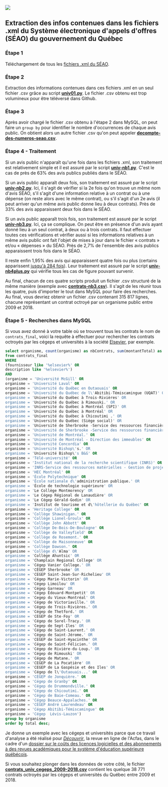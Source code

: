![](https://www.seao.ca/images/logo_seao2.png)

Extraction des infos contenues dans les fichiers .xml du Système électronique d'appels d'offres (SÉAO) du gouvernement du Québec
-----

### Étape 1

Téléchargement de tous les [fichiers .xml du SÉAO](https://www.donneesquebec.ca/recherche/fr/dataset/systeme-electronique-dappel-doffres-seao).

### Étape 2

Extraction des informations contenues dans ces fichiers .xml en un seul fichier .csv grâce au script [**univ01.py**](univ01.py). Le fichier .csv obtenu est trop volumineux pour être téléversé dans Github.

### Étape 3

Après avoir chargé le fichier .csv obtenu à l'étape 2 dans MySQL, on peut faire un `group by` pour identifier le nombre d'occurrences de chaque avis public. On obtient alors un autre fichier .csv qu'on peut appeler [**decompte-des-numeros-seao.csv**](decompte-des-numeros-seao.csv).

### Étape 4 - Traitement

Si un avis public n'apparaît qu'une fois dans les fichiers .xml, son traitement est relativement simple et il est assuré par le script [**univ-nb1.py**](univ-nb1.py). C'est le cas de près de 63% des avis publics publiés dans le SÉAO.

Si un avis public apparaît deux fois, son traitement est assuré par le script [**univ-nb2.py**](univ-nb2.py). Ici, il s'agit de vérifier si la 2e fois qu'on trouve un même nom d'avis SÉAO, s'il s'agit d'une information relative à un contrat ou à une dépense (on reste alors avec le même contrat), ou s'il s'agit d'un 2e avis (il peut arriver qu'un même avis public donne lieu à deux contrats). Près de 33% des avis apparaissent deux fois dans le SÉAO.

Si un avis public apparaît trois fois, son traitement est assuré par le script [**univ-nb3.py**](univ-nb3.py). Ici, ça se complique. On peut être en présence d'un avis ayant donné lieu à un seul contrat, à deux ou à trois contrats. Il faut effectuer toutes ces vérifications et vérifier aussi si les informations relatives à un même avis public ont fait l'objet de mises à jour dans le fichier «&nbsp;contrats&nbsp;» et/ou «&nbsp;dépenses&nbsp;» du SÉAO. Près de 2,7% de l'ensemble des avis publics apparaissent trois fois dans le SÉAO.

Il reste enfin 1,95% des avis qui apparaissent quatre fois ou plus (certains apparissent [jusqu'à 284 fois](http://www.seao.ca/Recherche/adjudication.aspx?ItemId=e221b62a-8069-490c-af39-2590acea92f1&returnto=%2FOpportunityPublication%2FConsulterAvis%2FRecherche%3FItemId=e221b62a-8069-490c-af39-2590acea92f1%26callingPage=2%26searchId=18c1c6a2-6288-4bd3-a76d-aa06018599f0%26VPos=0&menu=&SubCategoryCode=&callingPage=2&searchId=18c1c6a2-6288-4bd3-a76d-aa06018599f0&Level2=AdjResults)). Leur traitement est assuré par le script [**univ-nb4plus.py**](univ-nb4plus.py) qui vérifie tous les cas de figure pouvant survenir.

Au final, chacun de ces quatre scripts produit un fichier .csv structuré de la même manière (exemple avec [**contrats-nb3.csv**](contrats-nb3.csv)). Il s'agit de les réunir tous les quatre, puis d'importer le tout dans MySQL pour faire des recherches. Au final, vous devriez obtenir un fichier .csv contenant 315&nbsp;817 lignes, chacune représentant un contrat octroyé par un organisme public entre 2009 et 2018.

### Étape 5 - Recherches dans MySQL

Si vous avez donné à votre table où se trouvent tous les contrats le nom de `contrats_final`, voici la requête à effectuer pour rechercher les contrats octroyés par les cégeps et universités à la société [Elsevier](https://www.elsevier.com/), par exemple.

```SQL
select organisme, count(organisme) as nbContrats, sum(montantTotal) as total
from contrats_final
WHERE
(fournisseur like '%elsevier%' OR
description like '%elsevier%')
AND
(organisme = 'Université McGill' OR
organisme = 'Université Laval' OR
organisme = 'Université du Québec en Outaouais' OR
organisme = 'Université du Québec de l\'Abitibi-Témiscamingue (UQAT)' OR
organisme = 'Université du Québec à Trois-Rivières' OR
organisme = 'Université du Québec à Rimouski.' OR
organisme = 'Université du Québec à Montréal (SPI)' OR
organisme = 'Université du Québec à Montréal' OR
organisme = 'Université du Québec à Chicoutimi .' OR
organisme = 'Université du Québec (Siège social)' OR
organisme = 'Université de Sherbrooke -Service des ressources financières-  Section de l\'approvisionnement' OR
organisme = 'Université de Sherbrooke -Service des ressources financières-  Secteur approvisionnement' OR
organisme = 'Université de Montréal.' OR
organisme = 'Université de Montréal - Direction des immeubles' OR
organisme = 'Université Concordia' OR
organisme = 'Université Bishop\'s.' OR
organisme = 'Université Bishop\'s B&G' OR
organisme = 'Télé-université' OR
organisme = 'Institut national de la recherche scientifique (INRS)' OR
organisme = 'INRS-Service des ressources matérielles - Gestion de projets' OR
organisme = 'HEC Montréal' OR
organisme = 'École Polytechnique' OR
organisme = 'École nationale d\'administration publique.' OR
organisme = 'École de technologie supérieure' OR
organisme = 'Le Collège Montmorency' OR
organisme = 'Le Cégep Régional de Lanaudière' OR
organisme = 'Le Cégep Gérald-Godin' OR
organisme = 'Institut de tourisme et d\'hôtellerie du Québec' OR
organisme = 'Heritage College' OR
organisme = 'Collège Shawinigan.' OR
organisme = 'Collège Lionel-Groulx' OR
organisme = 'Collège John Abbott' OR
organisme = 'Collège De-Bois-De-Boulogne' OR
organisme = 'Collège de Valleyfield' OR
organisme = 'Collège de Rosemont.' OR
organisme = 'Collège de Maisonneuve' OR
organisme = 'Collège Dawson.' OR
organisme = 'Collège d\'Alma' OR
organisme = 'Collège Ahuntsic' OR
organisme = 'Champlain Regional College' OR
organisme = 'Cégep Vanier College.' OR
organisme = 'CÉGEP Sherbrooke' OR
organisme = 'CEGEP Saint-Jean-Sur-Richelieu' OR
organisme = 'Cégep Marie-Victorin' OR
organisme = 'Cégep Limoilou' OR
organisme = 'Cégep Garneau' OR
organisme = 'Cégep Édouard-Montpetit' OR
organisme = 'Cegep du Vieux-Montréal' OR
organisme = 'Cégep de Victoriaville.' OR
organisme = 'Cégep de Trois-Rivières.' OR
organisme = 'Cégep de Thetford.' OR
organisme = 'CEGEP de Ste-Foy' OR
organisme = 'Cégep de Sorel-Tracy.' OR
organisme = 'Cegep de Sept-Iles' OR
organisme = 'Cégep de Saint-Laurent.' OR
organisme = 'Cégep de Saint-Jérome.' OR
organisme = 'CEGEP de Saint-Hyacinthe' OR
organisme = 'Cégep de Saint-Félicien.' OR
organisme = 'Cégep de Rivière-du-Loup.' OR
organisme = 'Cégep de Rimouski' OR
organisme = 'Cégep de Matane.' OR
organisme = 'CEGEP de La Pocatière' OR
organisme = 'CEGEP de La Gaspésie et des Iles' OR
organisme = 'Cégep de l\'Outaouais...' OR
organisme = 'CÉGEP de Jonquière.' OR
organisme = 'Cégep de Granby' OR
organisme = 'Cégep de Drummondville.' OR
organisme = 'Cégep de Chicoutimi.' OR
organisme = 'Cégep de Baie-Comeau.' OR
organisme = 'Cégep Beauce-Appalaches.' OR
organisme = 'CÉGEP André Laurendeau' OR
organisme = 'Cégep Abitibi-Témiscamingue' OR
organisme = 'Cégep  Lévis-Lauzon')
group by organisme
order by total desc;
```

Je donne un exemple avec les cégeps et universités parce que ce travail d'analyse a été réalisé pour [*Découvrir*](https://www.acfas.ca/publications/decouvrir), la revue en ligne de l'Acfas, dans le cadre d'un [dossier sur le coûts des licences logicielles et des abonnements à des revues académiques pour le système d'éducation supérieure québécois](https://www.acfas.ca/publications/decouvrir/2019/03/ce-que-coutent-logiciels-non-libres-science-non-ouverte).

Si vous souhaitez plonger dans les données de votre côté, le fichier [**contrats_univ_cegeps_2009-2018.csv**](contrats_univ_cegeps_2009-2018.csv) contient les quelque 38&nbsp;771 contrats octroyés par les cégeps et universités du Québec entre 2009 et 2018.
